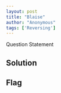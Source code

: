```yaml
---
layout: post
title: "Blaise"
author: "Anonymous"
tags: ['Reversing']
---
```


Question Statement

## Solution

## Flag

